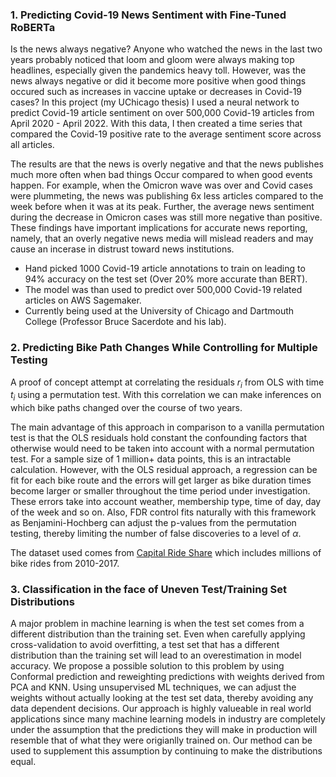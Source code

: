 ### 1. Predicting Covid-19 News Sentiment with Fine-Tuned RoBERTa

Is the news always negative? Anyone who watched the news in the last two years probably noticed that loom and gloom were always making top headlines, especially given the pandemics heavy toll. However, was the news always negative or did it become more positive when good things occured such as increases in vaccine uptake or decreases in Covid-19 cases? In this project (my UChicago thesis) I used a neural network to predict Covid-19 article sentiment on over 500,000 Covid-19 articles from April 2020 - April 2022. With this data, I then created a time series that compared the Covid-19 positive rate to the average sentiment score across all articles. 

The results are that the news is overly negative and that the news publishes much more often when bad things Occur compared to when good events happen. For example, when the Omicron wave was over and Covid cases were plummeting, the news was publishing 6x less articles compared to the week before when it was at its peak. Further, the average news sentiment during the decrease in Omicron cases was still more negative than positive. These findings have important implications for accurate news reporting, namely, that an overly negative news media will mislead readers and may cause an incerase in distrust toward news institutions. 

- Hand picked 1000 Covid-19 article annotations to train on leading to 94% accuracy on the test set (Over 20% more accurate than BERT).
- The model was than used to predict over 500,000 Covid-19 related articles on AWS Sagemaker.
- Currently being used at the University of Chicago and Dartmouth College (Professor Bruce Sacerdote and his lab).

### 2. Predicting Bike Path Changes While Controlling for Multiple Testing

A proof of concept attempt at correlating the residuals $r_i$ from OLS with time $t_i$ using a permutation test. With this correlation we can make inferences on which bike paths changed over the course of two years.

The main advantage of this approach in comparison to a vanilla permutation test is that the OLS residuals hold constant the confounding factors that otherwise would need to be taken into account with a normal permutation test. For a sample size of 1 million+ data points, this is an intractable calculation. However, with the OLS residual approach, a regression can be fit for each bike route and the errors will get larger as bike duration times become larger or smaller throughout the time period under investigation. These errors take into account weather, membership type, time of day, day of the week and so on. Also, FDR control fits naturally with this framework as Benjamini-Hochberg can adjust the p-values from the permutation testing, thereby limiting the number of false discoveries to a level of $\alpha$.

The dataset used comes from [Capital Ride Share](https://ride.capitalbikeshare.com/system-data) which includes millions of bike rides from 2010-2017.

### 3. Classification in the face of Uneven Test/Training Set Distributions

A major problem in machine learning is when the test set comes from a different distribution than the training set. Even when carefully applying cross-validation to avoid overfitting, a test set that has a different distribution than the training set will lead to an overestimation in model accuracy. We propose a possible solution to this problem by using Conformal prediction and reweighting predictions with weights derived from PCA and KNN. Using unsupervised ML techniques, we can adjust the weights without actually looking at the test set data, thereby avoiding any data dependent decisions. Our approach is highly valueable in real world applications since many machine learning models in industry are completely under the assumption that the predictions they will make in production will resemble that of what they were origianlly trained on. Our method can be used to supplement this assumption by continuing to make the distributions equal. 
